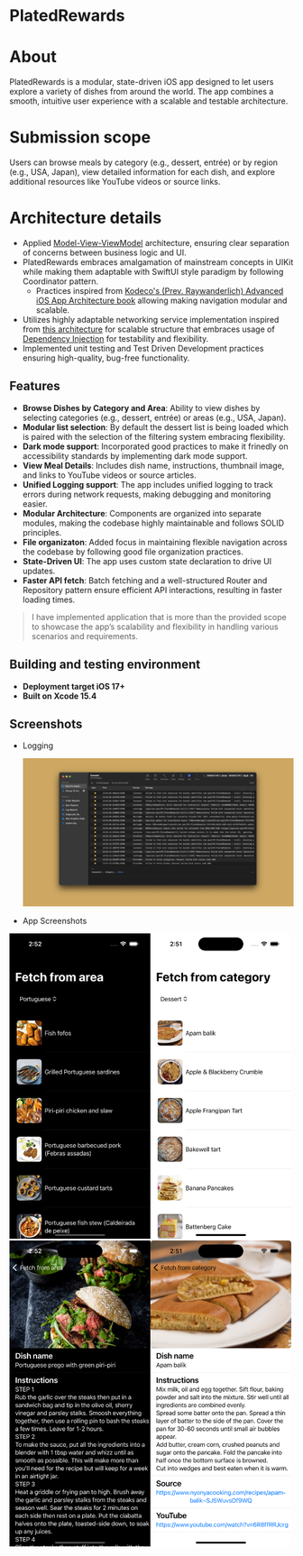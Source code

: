 # **PlatedRewards**

# **About**
PlatedRewards is a modular, state-driven iOS app designed to let users explore a variety of dishes from around the world. The app combines a smooth, intuitive user experience with a scalable and testable architecture.

# **Submission scope**
Users can browse meals by category (e.g., dessert, entrée) or by region (e.g., USA, Japan), view detailed information for each dish, and explore additional resources like YouTube videos or source links.

# **Architecture details** 
- Applied [Model-View-ViewModel](https://learn.microsoft.com/en-us/dotnet/architecture/maui/mvvm) architecture, ensuring clear separation of concerns between business logic and UI.
- PlatedRewards embraces amalgamation of mainstream concepts in UIKit while making them adaptable with SwiftUI style paradigm by following Coordinator pattern.
  - Practices inspired from [Kodeco's (Prev. Raywanderlich) Advanced iOS App Architecture book](https://www.kodeco.com/books/advanced-ios-app-architecture/v4.0) allowing making navigation modular and scalable.
- Utilizes highly adaptable networking service implementation inspired from [this architecture](https://medium.com/@bilalbakhrom/understanding-the-networking-aspect-of-swift-programming-cdf30334a55e) for scalable structure that embraces usage of [Dependency Injection](https://en.wikipedia.org/wiki/Dependency_injection) for testability and flexibility.
- Implemented unit testing and Test Driven Development practices ensuring high-quality, bug-free functionality.

## **Features**

- **Browse Dishes by Category and Area**: Ability to view dishes by selecting categories (e.g., dessert, entrée) or areas (e.g., USA, Japan).
- **Modular list selection**: By default the dessert list is being loaded which is paired with the selection of the filtering system embracing flexibility.
- **Dark mode support**: Incorporated good practices to make it frinedly on accessibility standards by implementing dark mode support.
- **View Meal Details**: Includes dish name, instructions, thumbnail image, and links to YouTube videos or source articles.
- **Unified Logging support**: The app includes unified logging to track errors during network requests, making debugging and monitoring easier.
- **Modular Architecture**: Components are organized into separate modules, making the codebase highly maintainable and follows SOLID principles.
- **File organizaton**: Added focus in maintaining flexible navigation across the codebase by following good file organization practices.
- **State-Driven UI**: The app uses custom state declaration to drive UI updates.
- **Faster API fetch**: Batch fetching and a well-structured Router and Repository pattern ensure efficient API interactions, resulting in faster loading times.

> I have implemented application that is more than the provided scope to showcase the app’s scalability and flexibility in handling various scenarios and requirements.

## **Building and testing environment**

- **Deployment target iOS 17+**
- **Built on Xcode 15.4**

## **Screenshots** 

- Logging
  
  ![](https://github.com/rpati99/PlatedRewards/blob/main/App%20Screenshots/Logging.png)

- App Screenshots

<img src="https://github.com/rpati99/PlatedRewards/blob/main/App%20Screenshots/AreaDark.png" alt="AreaDark" width="250"/><img src="https://github.com/rpati99/PlatedRewards/blob/main/App%20Screenshots/CategoryLight.png" alt="CategoryLight" width="250"/><img src="https://github.com/rpati99/PlatedRewards/blob/main/App%20Screenshots/DetailDark.png" alt="DetailDark" width="250"/><img src="https://github.com/rpati99/PlatedRewards/blob/main/App%20Screenshots/DetailLight.png" alt="DetailLight" width="250"/>

